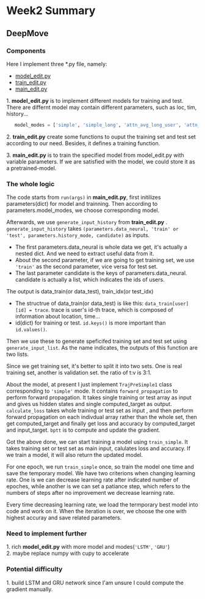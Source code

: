 # Week2 Summary
 ##  DeepMove
### Components
Here I implement three *.py file, namely:

- [model_edit.py](../codes/DeepMove/codes/model_edit.py)
- [train_edit.py](../codes/DeepMove/codes/train_edit.py)
- [main_edit.py](../codes/DeepMove/codes/main_edit.py)  

    
1\. **model_edit.py** is to implement different models for training and test. There are differnt model may contain different parameters, such as loc, tim, history...
 ```python
    model_modes = ['simple', 'simple_long', 'attn_avg_long_user', 'attn_local_long']
 ```  
    
2\. **train_edit.py** create some functions to ouput the training set and test set according to our need.
Besides, it defines a training function.

3\. **main_edit.py** is to train the specified model from model_edit.py with variable parameters. If we are satisfied with the model, we could store it as a pretrained-model.  

### The whole logic

The code starts from ```run(args)``` in **main_edit.py**, first initilizes parameters(dict) for model and trainning. Then according to parameters.model_modes, we choose corresponding model.   

Afterwards, we use ```generate_input_history``` from **train_edit.py** . ```generate_input_history``` takes ```(parameters.data_neural, 'train' or 'test', parameters.history_mode, candidate)``` as inputs. 
- The first parameters.data_neural is whole data we get, it's actually a nested dict. And we need to extract useful data from it. 
- About the second parameter,  if we are going to get training set, we use ```'train'``` as the second parameter, vice versa for test set. 
- The last parameter candidate is the keys of parameters.data_neural. candidate is actually a list, which indicates the ids of users.  

The output is data_train(or data_test), train_idx(or test_idx)
- The structrue of data_train(or data_test) is like this: ```data_train[user][id] = trace```. trace is user's id-th trace, which is composed of information about location, time...
- id(dict) for training or test. ```id.keys()``` is more important than ```id.values()```.
  
Then we use these to generate speficifed training set and test set using ```generate_input_list```. As the name indicates, the outputs of this function  are two lists.  

Since we get training set, it's better to split it into two sets. One is real training set, another is validation set. the ratio of t:v is 3:1.  

About the model, at present I just implement ```TrajPreSimple1``` class corresponding to ```'simple'``` mode. It contains ```forward_propagation``` to perform forward propagation. It takes single training or test array as input and gives us hidden states and single computed_target as output. ```calculate_loss``` takes whole training or test set as input , and then perform forward propagation on each indivdual array rather than the whole set, then get computed_target and finally get loss and accuracy by computed_target and input_target. ```bptt``` is to compute and update the gradient.

Got the above done, we can start training a model using ```train_simple```. It takes training set or test set as main input, calulates loss and accuracy. If we train a model, it will also return the updated model.  

For one epoch, we run ```train_simple``` once, so train the model one time and save the temporary model. We have two criterions when changing learning rate. One is  we can decrease learning rate after indicated number of epoches, while another is we can set a patiance step, which refers to the numbers of steps after no improvement we decrease learning rate.

Every time decreasing learning rate, we load the termporary best model into code and work on it. When the iteration is over, we choose the one with highest accuray and save related parameters. 

### Need to implement further  
1\. rich **model_edit.py** with more model and modes(```'LSTM'```, ```'GRU'```)  
2\. maybe replace numpy with cupy to accelerate

### Potential difficulty
1\. build LSTM and GRU network since I'am unsure I could compute the gradient manually.

